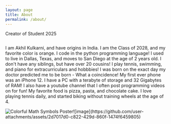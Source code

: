 ```yaml
---
layout: page
title: About
permalink: /about/
---
```


Creator of Student 2025
<style>
    /* Style looks pretty compact, trace grid-container and grid-item in the code */
    .grid-container {
        display: grid;
        grid-template-columns: repeat(auto-fill, minmax(150px, 1fr)); /* Dynamic columns */
        gap: 10px;
    }
    .grid-item {
        text-align: center;
    }
    .grid-item img {
        width: 100%;
        height: 100px; /* Fixed height for uniformity */
        object-fit: contain; /* Ensure the image fits within the fixed height */
    }
    .grid-item p {
        margin: 5px 0; /* Add some margin for spacing */
    }
</style>

<!-- This grid_container class is for the CSS styling, the id is for JavaScript connection -->
<div class="grid-container" id="grid_container">
    <!-- content will be added here by JavaScript -->
</div>

<script>
    // 1. Make a connection to the HTML container defined in the HTML div
    var container = document.getElementById("grid_container"); // This container connects to the HTML div

    // 2. Define a JavaScript object for our http source and our data rows for the Living in the World grid
    var http_source = "https://upload.wikimedia.org/wikipedia/commons/";
    var living_in_the_world = [
        {"flag": "thumb/4/41/Flag_of_India.svg/640px-Flag_of_India.svg.png", "greeting": "Namaste", "description": "Origins from India"},
        {"flag": "a/a9/Flag_of_the_United_States_%28DoS_ECA_Color_Standard%29.svg", "greeting": "Hi", "description": "US - 14 years"},
        {"flag": "4/4c/Flag_of_Sweden.svg", "greeting": "Hey", "description": "Cousins in Sweden"},
        {"flag": "e/ef/Flag_of_Hawaii.svg", "greeting": "Aloha", "description": "Uncle lives in Hawaii"},
    ]; 
    
    // 3a. Consider how to update style count for size of container
    // The grid-template-columns has been defined as dynamic with auto-fill and minmax

    // 3b. Build grid items inside of our container for each row of data
    for (const location of living_in_the_world) {
        // Create a "div" with "class grid-item" for each row
        var gridItem = document.createElement("div");
        gridItem.className = "grid-item";  // This class name connects the gridItem to the CSS style elements
        // Add "img" HTML tag for the flag
        var img = document.createElement("img");
        img.src = http_source + location.flag; // concatenate the source and flag
        img.alt = location.flag + " Flag"; // add alt text for accessibility

        // Add "p" HTML tag for the description
        var description = document.createElement("p");
        description.textContent = location.description; // extract the description

        // Add "p" HTML tag for the greeting
        var greeting = document.createElement("p");
        greeting.textContent = location.greeting;  // extract the greeting

        // Append img and p HTML tags to the grid item DIV
        gridItem.appendChild(img);
        gridItem.appendChild(description);
        gridItem.appendChild(greeting);

        // Append the grid item DIV to the container DIV
        container.appendChild(gridItem);
    }
</script>
<p>I am Akhil Kulkarni, and have origins in India. I am the Class of 2028, and my favorite color is orange. I code in the python programming language!
    I used to live in Dallas, Texas, and moves to San Diego at the age of 2 years old.
    I don't have any siblings, but have over 20 cousins!
    I play tennis, swimming, and piano for extracurriculars and hobbbies!
    I was born on the exact day my doctor predicted me to be born - What a coincidence!
    My first ever phone was an iPhone 12.
    I have a PC with a terabyte of storage and 32 Gigabytes of RAM!
    I also have a youtube channel that I often post programming videos on for fun! 
    My favorite food is pizza, pasta, and chocolate cake. I love playing tennis daily, and started biking without training wheels at the age of 4.</p>

<p><img src="https://www.teachers-tools.com/media/catalog/product/cache/3154772c9615514b1458c51736cabcb9/t/c/tcr7896_AHM9UoA70B2f4wdQ.jpg" alt="Colorful Math Symbols Poster"/>![image](https://github.com/user-attachments/assets/2d7017d0-c822-429d-860f-1474f6459805)</p>

<!-- from https://github.com/utterance/utterances -->
<script src="https://utteranc.es/client.js"
        repo="{{ site.github_username }}/{{ site.github_repo | default: site.baseurl | remove: "/" }}"
        issue-term="title"
        label="blogpost-comment"
        theme="github-light"
        crossorigin="anonymous"
        async>
</script>
